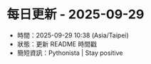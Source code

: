 # 每日更新 - 2025-09-29

- 時間：2025-09-29 10:38 (Asia/Taipei)
- 狀態：更新 README 時間戳
- 簡短資訊：Pythonista | Stay positive
